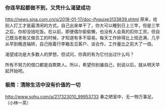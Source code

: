 ### 你连早起都做不到，又凭什么渴望成功
http://news.sina.com.cn/o/2018-01-17/doc-ifyquixe3133839.shtml
原来，给别人打工才是最清闲的方式。自己出来单干了，你大可以睡到日上三竿，但是三竿之后，你却没钱吃饭。在以前，即便偶尔偷偷懒，也没有人会真的扣你工资。但自己既当老板又做员工的时候，才知道有多不容易。每天工作排得比上班还满，几乎从早到晚连轴转，自己拖着行李箱去见客户、谈合作，工作量比之前大了一倍。

渴望成功是大多数人的梦想，但试问，你真的有为它付出过什么吗？

所有不努力的借口都是自欺欺人。所以，希望你别骗自己，别说以后，就从明天早起开始吧。

### 极简：清除生活中没有价值的一切
http://www.sohu.com/a/217323010_99953733
春之陋室中，无一物万事足。（小林一茶）